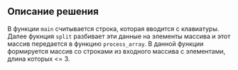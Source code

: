 ## Описание решения

В функции `main` считывается строка, которая вводится с клавиатуры. Далее фукнция `split` разбивает эти данные на элементы массива и этот массив передается в функцию `process_array`. В данной функции формируется массив со строками из входного массива с элементами, длина которых <= 3.
